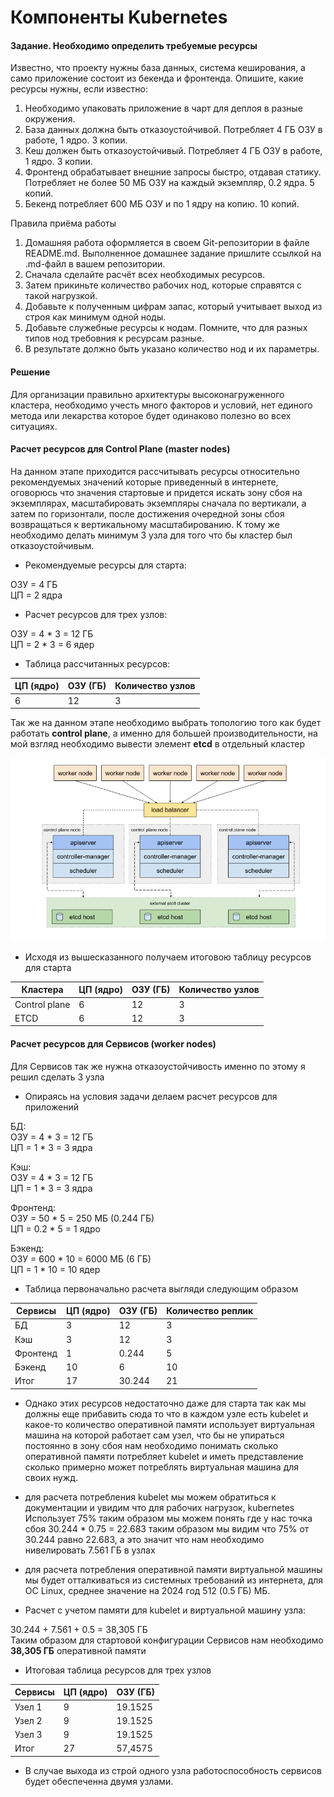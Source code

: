 # Компоненты Kubernetes

#### Задание. Необходимо определить требуемые ресурсы


Известно, что проекту нужны база данных, система кеширования, а само приложение состоит из бекенда и фронтенда. Опишите, какие ресурсы нужны, если известно:

1. Необходимо упаковать приложение в чарт для деплоя в разные окружения.
2. База данных должна быть отказоустойчивой. Потребляет 4 ГБ ОЗУ в работе, 1 ядро. 3 копии.
3. Кеш должен быть отказоустойчивый. Потребляет 4 ГБ ОЗУ в работе, 1 ядро. 3 копии.
4. Фронтенд обрабатывает внешние запросы быстро, отдавая статику. Потребляет не более 50 МБ ОЗУ на каждый экземпляр, 0.2 ядра. 5 копий.
5. Бекенд потребляет 600 МБ ОЗУ и по 1 ядру на копию. 10 копий.

Правила приёма работы

1. Домашняя работа оформляется в своем Git-репозитории в файле README.md. Выполненное домашнее задание пришлите ссылкой на .md-файл в вашем репозитории.
2. Сначала сделайте расчёт всех необходимых ресурсов.
3. Затем прикиньте количество рабочих нод, которые справятся с такой нагрузкой.
4. Добавьте к полученным цифрам запас, который учитывает выход из строя как минимум одной ноды.
5. Добавьте служебные ресурсы к нодам. Помните, что для разных типов нод требовния к ресурсам разные.
6. В результате должно быть указано количество нод и их параметры.

#### Решение

Для организации правильно архитектуры высоконагруженного кластера, необходимо учесть много факторов и условий, нет единого метода или лекарства которое будет одинаково полезно во всех ситуациях.

#### Расчет ресурсов для Control Plane (master nodes)
На данном этапе приходится рассчитывать ресурсы относительно рекомендуемых значений которые приведенный в интернете, оговорюсь что значения стартовые и придется искать зону сбоя на экземплярах, масштабировать экземпляры сначала по вертикали, а затем по горизонтали, после достижения очередной зоны сбоя возвращаться к вертикальному масштабированию. К тому же необходимо делать минимум 3 узла для того что бы кластер был отказоустойчивым.
- Рекомендуемые ресурсы для старта:

ОЗУ = 4 ГБ<br>
ЦП  = 2 ядра

- Расчет ресурсов для трех узлов:

ОЗУ = 4 * 3 = 12 ГБ<br>
ЦП  = 2 * 3 = 6 ядер 

- Таблица рассчитанных ресурсов:

| ЦП (ядро) | ОЗУ (ГБ) | Количество узлов|
|----------|----------|----------|
| 6 | 12 | 3 |

Так же на данном этапе необходимо выбрать топологию того как будет работать **control plane**, а именно для большей производительности, на мой взгляд необходимо вывести элемент **etcd** в отдельный кластер

<p align="center">
  <img width="600" height="" src="./assets/kuber_11_01.png">
</p>

- Исходя из вышесказанного получаем итоговою таблицу ресурсов для старта

|Кластера| ЦП (ядро) | ОЗУ (ГБ) | Количество узлов|
|----------|----------|----------|----------|
|Control plane| 6 | 12 | 3 |
|ETCD| 6 | 12 | 3 |


#### Расчет ресурсов для Сервисов (worker nodes)
Для Сервисов так же нужна отказоустойчивость именно по этому я решил сделать 3 узла 
- Опираясь на условия задачи делаем расчет ресурсов для  приложений

БД:<br>
ОЗУ = 4 * 3 = 12 ГБ<br>
ЦП  = 1 * 3 = 3 ядра

Кэш:<br>
ОЗУ = 4 * 3 = 12 ГБ<br>
ЦП  = 1 * 3 = 3 ядра

Фронтенд:<br>
ОЗУ = 50 * 5 = 250 МБ (0.244 ГБ) <br>
ЦП  = 0.2 * 5 = 1 ядро

Бэкенд:<br>
ОЗУ = 600 * 10 = 6000 МБ (6 ГБ) <br>
ЦП  = 1 * 10  = 10 ядер

- Таблица первоначально расчета выгляди следующим образом

|Сервисы| ЦП (ядро) | ОЗУ (ГБ) | Количество реплик|
|----------|----------|----------|----------|
|БД| 3 | 12 | 3 |
|Кэш| 3 | 12 | 3 |
|Фронтенд| 1 | 0.244 | 5 |
|Бэкенд| 10 | 6 | 10 |
|Итог| 17 | 30.244 | 21 |

* Однако этих ресурсов недостаточно даже для старта так как мы должны еще прибавить сюда то что в каждом узле есть kubelet и какое-то количество оперативной памяти использует виртуальная машина на которой работает сам узел, что бы не упираться постоянно в зону сбоя нам необходимо понимать сколько оперативной памяти потребляет kubelet и иметь представление сколько примерно может потреблять виртуальная машина для своих нужд.
- для расчета потребления kubelet мы можем обратиться к документации и увидим что для рабочих нагрузок, kubernetes Использует 75% таким образом мы можем понять где у нас точка сбоя
30.244 * 0.75 = 22.683 
таким образом мы видим что 75% от 30.244 равно 22.683, а это значит что нам необходимо нивелировать 7.561 ГБ в узлах
- для расчета потребления оперативной памяти виртуальной машины мы будет отталкиваться из системных требований из интернета, для ОС Linux, среднее значение на 2024 год 512 (0.5 ГБ) МБ. 

- Расчет с учетом памяти для kubelet и виртуальной машину узла:

30.244 + 7.561 + 0.5 = 38,305 ГБ<br>
Таким образом для стартовой конфигурации Сервисов нам необходимо **38,305 ГБ** оперативной памяти

- Итоговая таблица ресурсов для трех узлов

|Сервисы| ЦП (ядро) | ОЗУ (ГБ) |
|----------|----------|----------|
|Узел 1| 9 | 19.1525 |
|Узел 2| 9 | 19.1525 |
|Узел 3| 9 | 19.1525 |
|Итог| 27 | 57,4575 |

* В случае выхода из строй одного узла работоспособность сервисов будет обеспеченна двумя узлами.

